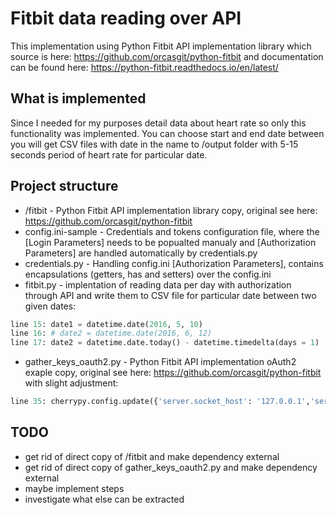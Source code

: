 # Fitbit data reading over API
This implementation using Python Fitbit API implementation library which source is here: https://github.com/orcasgit/python-fitbit and  documentation can be found here: https://python-fitbit.readthedocs.io/en/latest/

## What is implemented
Since I needed for my purposes detail data about heart rate so only this functionality was implemented. You can choose start and end date between you will get CSV files with date in the name to /output folder with 5-15 seconds period of heart rate for particular date.

## Project structure
- /fitbit - Python Fitbit API implementation library copy, original see here: https://github.com/orcasgit/python-fitbit
- config.ini-sample - Credentials and tokens configuration file, where the [Login Parameters] needs to be popualted manualy and [Authorization Parameters] are handled automatically by credentials.py
- credentials.py - Handling config.ini [Authorization Parameters], contains encapsulations (getters, has and setters) over the config.ini
- fitbit.py - implentation of reading data per day with authorization through API and write them to CSV file for particular date between two given dates:
```python
line 15: date1 = datetime.date(2016, 5, 10)
line 16: # date2 = datetime.date(2016, 6, 12)
line 17: date2 = datetime.date.today() - datetime.timedelta(days = 1)
```
- gather_keys_oauth2.py - Python Fitbit API implementation oAuth2 exaple copy, original see here: https://github.com/orcasgit/python-fitbit with slight adjustment:
```python
line 35: cherrypy.config.update({'server.socket_host': '127.0.0.1','server.socket_port': 8000})
```

## TODO
- get rid of direct copy of /fitbit and make dependency external
- get rid of direct copy of gather_keys_oauth2.py and make dependency external
- maybe implement steps
- investigate what else can be extracted
